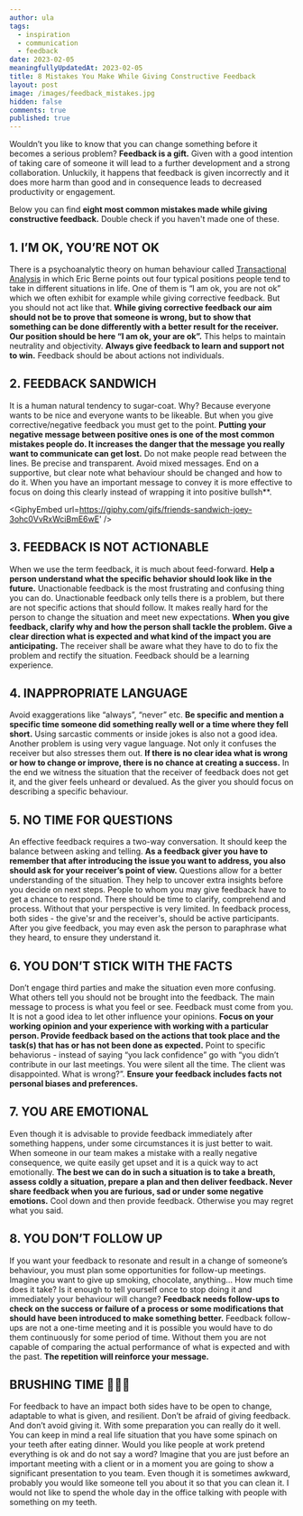 ```yaml
---
author: ula
tags:
  - inspiration
  - communication
  - feedback
date: 2023-02-05 
meaningfullyUpdatedAt: 2023-02-05
title: 8 Mistakes You Make While Giving Constructive Feedback 
layout: post
image: /images/feedback_mistakes.jpg
hidden: false
comments: true
published: true
---
```

Wouldn’t you like to know that you can change something before it becomes a serious problem? **Feedback is a gift.** Given with a good intention of taking care of someone it will lead to a further development and a strong collaboration. Unluckily, it happens that feedback is given incorrectly and it does more harm than good and in consequence leads to decreased productivity or engagement. 

Below you can find **eight most common mistakes made while giving constructive feedback.** Double check if you haven't made one of these. 

## **1. I’M OK, YOU’RE NOT OK** 

There is a psychoanalytic theory on human behaviour called [Transactional Analysis](https://www.simplypsychology.org/transactional-analysis-eric-berne.html) in which Eric Berne points out four typical positions people tend to take in different situations in life. One of them is “I am ok, you are not ok” which we often exhibit for example while giving corrective feedback. But you should not act like that. **While giving corrective feedback our aim should not be to prove that someone is wrong, but to show that something can be done differently with a better result for the receiver. Our position should be here “I am ok, your are ok”.** This helps to maintain neutrality and objectivity. **Always give feedback to learn and support not to win.** Feedback should be about actions not individuals.

## **2. FEEDBACK SANDWICH** 

It is a human natural tendency to sugar-coat. Why? Because everyone wants to be nice and everyone wants to be likeable. But when you give corrective/negative feedback you must get to the point. **Putting your negative message between positive ones is one of the most common mistakes people do. It increases the danger that the message you really want to communicate can get lost.** Do not make people read between the lines. Be precise and transparent. Avoid mixed messages. End on a supportive, but clear note what behaviour should be changed and how to do it. When you have an important message to convey it is  more effective to focus on doing this clearly instead of wrapping it into positive bullsh**. 

<GiphyEmbed url=https://giphy.com/gifs/friends-sandwich-joey-3ohc0VvRxWciBmE6wE' /> 

## **3. FEEDBACK IS NOT ACTIONABLE**

When we use the term feedback, it is much about feed-forward. **Help a person understand what the specific behavior should look like in the future.** Unactionable feedback is the most frustrating and confusing thing you can do. Unactionable feedback only tells there is a problem, but there are not specific actions that should follow. It makes really hard for the person to change the situation and meet new expectations. **When you give feedback, clarify why and how the person shall tackle the problem. Give a clear direction what is expected and what kind of the impact you are anticipating.** The receiver shall be aware what they have to do to fix the problem and rectify the situation. Feedback should be a learning experience. 

## **4. INAPPROPRIATE LANGUAGE**

Avoid exaggerations like “always”, “never” etc. **Be specific and mention a specific time someone did something really well or a time where they fell short.** Using sarcastic comments or inside jokes is also not a good idea. Another problem is using very vague language. Not only it confuses the receiver but also stresses them out. **If there is no clear idea what is wrong or how to change or improve, there is no chance at creating a success.** In the end we witness the situation that the receiver of feedback does not get it, and the giver feels unheard or devalued. As the giver you should focus on describing a specific behaviour.

<GiphyEmbed url='https://giphy.com/gifs/justin-g-why-1iTpx5PpzRugcrZK' />

## **5. NO TIME FOR QUESTIONS**

An effective feedback requires a two-way conversation. It should keep the balance between asking and telling. **As a feedback giver you have to remember that after introducing the issue you want to address, you also should ask for your receiver’s point of view.** Questions allow for a better understanding of the situation. They help to uncover extra insights before you decide on next steps. People to whom you may give feedback have to get a chance to respond. There should be time to clarify, comprehend and process. Without that your perspective is very limited. In feedback process, both sides - the give'sr and the receiver's, should be active participants. After you give feedback, you may even ask the person to paraphrase what they heard, to ensure they understand it. 

## **6. YOU DON’T STICK WITH THE FACTS**

Don’t engage third parties and make the situation even more confusing. What others tell you should not be brought into the feedback. The main message to process is what you feel or see. Feedback must come from you. It is not a good idea to let other influence your opinions. **Focus on your working opinion and your experience with working with a particular person. Provide feedback based on the actions that took place and the task(s) that has or has not been done as expected.** Point to specific behaviorus - instead of saying “you lack confidence” go with “you didn’t contribute in our last meetings. You were silent all the time. The client was disappointed. What is wrong?”. **Ensure your feedback includes facts not personal biases and preferences.**

## **7. YOU ARE EMOTIONAL** 

Even though it is advisable to provide feedback immediately after something happens, under some circumstances it is just better to wait. When someone in our team makes a mistake with a really negative consequence, we quite easily get upset and it is a quick way to act emotionally. **The best we can do in such a situation is to take a breath, assess coldly a situation, prepare a plan and then deliver feedback. Never share feedback when you are furious, sad or under some negative emotions.** Cool down and then provide feedback. Otherwise you may regret what you said. 

<GiphyEmbed url='https://giphy.com/gifs/mrw-start-pence-IYIlvuWc21U4g' />

## **8. YOU DON’T FOLLOW UP** 

If you want your feedback to resonate and result in a change of someone’s behaviour, you must plan some opportunities for follow-up meetings. Imagine you want to give up smoking, chocolate, anything… How much time does it take? Is it enough to tell yourself once to stop doing it and immediately your behaviour will change? **Feedback needs follow-ups to check on the success or failure of a process or some modifications that should have been introduced to make something better.** Feedback follow-ups are not a one-time meeting and it is possible you would have to do them continuously for some period of time. Without them you are not capable of comparing the actual performance of what is expected and with the past. **The repetition will reinforce your message.**

## **BRUSHING TIME** 🦷🦷🦷

For feedback to have an impact both sides have to be open to change, adaptable to what is given, and resilient. Don’t be afraid of giving feedback. And don’t avoid giving it. With some preparation you can really do it well. You can keep in mind a real life situation that you have some spinach on your teeth after eating dinner. Would you like people at work pretend everything is ok and do not say a word? Imagine that you are just before an important meeting with a client or in a moment you are going to show a significant presentation to you team. Even though it is sometimes awkward, probably you would like someone tell you about it so that you can clean it. I would not like to spend the whole day in the office talking with people with something on my teeth. 

<GiphyEmbed url='https://giphy.com/gifs/teeth-mrtu9EXFfFq1i' />
